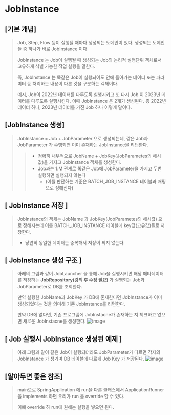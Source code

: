# JobInstance

## [기본 개념]
> Job, Step, Flow 등이 실행될 때마다 생성되는 도메인이 있다. 생성되는 도메인들 중 하나가 바로 JobInstance 이다
> 
> JobInstance 는 Job이 실행될 때 생성되는 Job의 논리적 실행단위 객체로서 고유하게 식별 가능한 작업 실행을 말한다.
> 
> 즉, JobInstance 는 똑같은 Job이 실행되어도 안에 돌아가는 데이터 또는 파라미터 등 처리하는 내용이 다른 것을 구분하는 객체이다.
> 
> 예시, Job이 2022년 데이터를 다루도록 실행시키고 또 다시 Job 이 2023년 데이터를 다루도록 실행시킨다. 이때 JobInstance 은 2개가 생성된다. 총 2022년 데이터 하나, 2023년 데이터를 가진 Job 하나 이렇게 말이다.


## [JobInstance 생성]
> JobInstance = Job + JobParameter 으로 생성되는데, 같은 Job과 JobParameter 가 수행되면 이미 존재하는 JobInstance을 리턴한다.
>>  - 정확히 내부적으로 JobName + JobKey(JobParametes의 해시값)을 가지고 JobInstance 객체를 생성한다.
>>  - Job과는 1:M 관계로 똑같은 Job에 JobParameter을 가지고 두번 실행하면 실행되지 않는다
>>    - (이를 판단하는 기준은 BATCH_JOB_INSTANCE 테이블과 매핑으로 정해진다)
>
## [ JobInstance 저장 ]
> JobInstance의 객체는 JobName 과 JobKey(JobParametes의 해시값) 으로 정해지는데 이를 BATCH_JOB_INSTANCE 테이블에 key값(고유값)들로 저장한다.
> - 당연히 동일한 데이터는 중복해서 저장이 되지 않는다.

## [ JobInstance 생성 구조 ]
> 아래의 그림과 같이 JobLauncher 을 통해 Job을 실행시키면 해당 메타데이터를 저장하는 <strong>JobRepository(강의 후 수정 필요)</strong> 가 실행되는 Job과 JobParameter로 DB를 조회한다.
> 
> 만약 실행한 JobName과 JobKey 가 DB에 존재한다면 JobInstance가 이미 생성되었다는 것을 의미해 기존 JobInstance를 리턴한다.
>
> 만약 DB에 없다면, 기존 프로그램에 JobInstacne가 존재하는 지 체크하고 없으면 새로운 JobInstacne를 생성한다.
> ![image](https://github.com/ByeonChanHO/Back_End_Study/assets/38696775/1ca27c58-cf57-4052-a90c-9df8b7ecf419)

## [ Job 실행시 JobInstance 생성된 예제 ]
> 아래 그림과 같이 같은 Job이 실행되더라도 JobParameter가 다르면 각자의 JobInstance 가 생기며 DB 테이블에 다르게 Job Key 가 저장된다.
> ![image](https://github.com/ByeonChanHO/Back_End_Study/assets/38696775/ab1cb953-4546-4a01-b9ae-10922ab136a2)


## [알아두면 좋은 참조]
> main으로 SpringApplication 에 run을 다른 클래스에서 ApplicationRunner을 implements 하면 우리가 run 을 override 할 수 있다.
>
> 이떄 override 하 run에 원해는 실행을 넣으면 된다.
